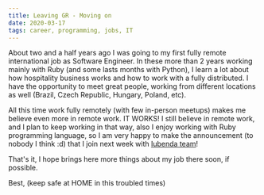 ```yaml
---
title: Leaving GR - Moving on
date: 2020-03-17
tags: career, programming, jobs, IT
---
```


About two and a half years ago I was going to my first fully remote international job as Software Engineer. In these more than
2 years working mainly with Ruby (and some lasts months with Python), I learn a lot about how hospitality business works and how to work with a fully distributed. I have the opportunity to meet great people, working from different locations as well (Brazil, Czech Republic, Hungary, Poland, etc).

All this time work fully remotely (with few in-person meetups) makes me believe even more in remote work. IT WORKS!
I still believe in remote work, and I plan to keep working in that way, also I enjoy working with Ruby programming language, so
I am very happy to make the announcement (to nobody I think :d) that I join next week with [Iubenda team](https://www.iubenda.com/)!

That's it, I hope brings here more things about my job there soon, if possible.


Best,
(keep safe at HOME in this troubled times)
